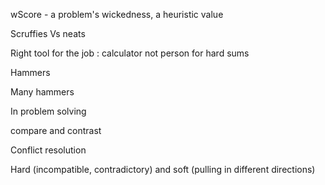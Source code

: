 wScore - a problem's wickedness, a heuristic value

Scruffies Vs neats

Right tool for the job : calculator not person for hard sums

Hammers

Many hammers

In problem solving

compare and contrast 

Conflict resolution

Hard (incompatible, contradictory) and soft (pulling in different directions)

